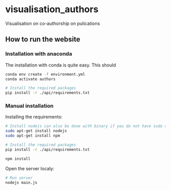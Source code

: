 # visualisation_authors

Visualisation on co-authorship on pulications




## How to run the website

### Installation with anaconda
The installation with conda is quite easy. This should
```bash
conda env create -f environment.yml
conda activate authors

# Install the required packages
pip install -r ./api/requirements.txt
```



### Manual installation
Installing the requirements:


```bash
# Install nodejs can also be done with binary if you do not have sudo rights
sudo apt-get install nodejs
sudo apt-get install npm

# Install the required packages
pip install -r ./api/requirements.txt

npm install
```

Open the server localy:

```bash
# Run server
nodejs main.js
```
